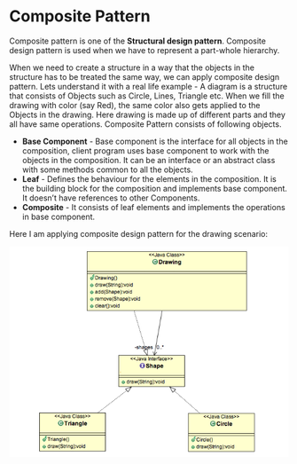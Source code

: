 # Composite Pattern
Composite pattern is one of the **Structural design pattern**. Composite design pattern is used when we have to represent a part-whole hierarchy.<br />

When we need to create a structure in a way that the objects in the structure has to be treated the same way, we can apply composite design pattern. Lets understand it with a real life example - A diagram is a structure that consists of Objects such as Circle, Lines, Triangle etc. When we fill the drawing with color (say Red), the same color also gets applied to the Objects in the drawing. Here drawing is made up of different parts and they all have same operations. Composite Pattern consists of following objects.

- **Base Component** - Base component is the interface for all objects in the composition, client program uses base component to work with the objects in the composition. It can be an interface or an abstract class with some methods common to all the objects.
- **Leaf** - Defines the behaviour for the elements in the composition. It is the building block for the composition and implements base component. It doesn’t have references to other Components.
- **Composite** - It consists of leaf elements and implements the operations in base component.

Here I am applying composite design pattern for the drawing scenario:

![diagram class](./diagram.png)